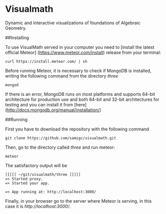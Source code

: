 # Visualmath
Dynamic and interactive visualizations of foundations of Algebraic Geometry.

##Installing 

To use VisualMath served in your computer you need to [install the latest official Meteor] (https://www.meteor.com/install) release from your terminal:

``` curl https://install.meteor.com/ | sh ```

Before running Meteor, it is necessary to check if MongoDB is installed, writing the following command from the directory *three*

``` mongod ```

If there is an error,  MongoDB runs on most platforms and supports 64-bit architecture for production use and both 64-bit and 32-bit architectures for testing and you can install it from [here] (http://docs.mongodb.org/manual/installation/)

##Running

First you have to download the repository with the following command

```git clone https://github.com/samigc/visualmath.git ```

Then, go to the directory called *three* and run meteor:

``` meteor ```

The satisfactory output will be 

```
[[[[[ ~/git/visualmath/three ]]]]]    
=> Started proxy.                             
=> Started your app.                          

=> App running at: http://localhost:3000/
```
Finally, in your browser go to the server where Meteor is serving, in this case it is *http://localhost:3000/*.
